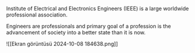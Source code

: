Institute of Electrical and Electronics Engineers (IEEE) is a large worldwide professional association.

Engineers are professionals and primary goal of a profession is the advancement of society into a better state than it is now.

![[Ekran görüntüsü 2024-10-08 184638.png]]

